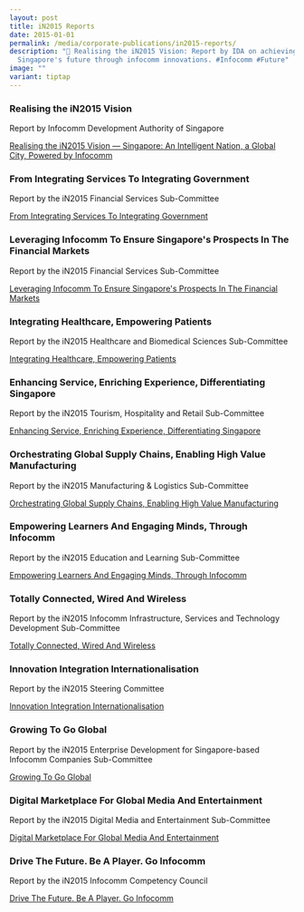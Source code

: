 ```yaml
---
layout: post
title: iN2015 Reports
date: 2015-01-01
permalink: /media/corporate-publications/in2015-reports/
description: "🌟 Realising the iN2015 Vision: Report by IDA on achieving
  Singapore's future through infocomm innovations. #Infocomm #Future"
image: ""
variant: tiptap
---
```

<h3>Realising the iN2015 Vision</h3>
<p>Report by Infocomm Development Authority of Singapore</p>
<p><a href="/files/media/Reports/realising_the_vision_in2015.pdf" rel="noopener noreferrer nofollow" target="_blank">Realising the iN2015 Vision — Singapore: An Intelligent Nation, a Global City, Powered by Infocomm</a>
</p>
<h3>From Integrating Services To Integrating Government</h3>
<p>Report by the iN2015 Financial Services Sub-Committee</p>
<p><a href="/files/media/Reports/From_Integrating_Services_To_Integrating_Government.pdf" rel="noopener noreferrer nofollow" target="_blank">From Integrating Services To Integrating Government</a>
</p>
<h3>Leveraging Infocomm To Ensure Singapore's Prospects In The Financial Markets</h3>
<p>Report by the iN2015 Financial Services Sub-Committee</p>
<p><a href="/files/media/Reports/Leveraging_Infocomm_To_Ensure_Singapore_s_Prospects_In_The_Financial_Markets.pdf" rel="noopener noreferrer nofollow" target="_blank">Leveraging Infocomm To Ensure Singapore's Prospects In The Financial Markets</a>
</p>
<h3>Integrating Healthcare, Empowering Patients</h3>
<p>Report by the iN2015 Healthcare and Biomedical Sciences Sub-Committee</p>
<p><a href="/files/media/Reports/Integrating_Healthcare__Empowering_Patients.pdf" rel="noopener noreferrer nofollow" target="_blank">Integrating Healthcare, Empowering Patients</a>
</p>
<h3>Enhancing Service, Enriching Experience, Differentiating Singapore</h3>
<p>Report by the iN2015 Tourism, Hospitality and Retail Sub-Committee</p>
<p><a href="/files/media/Reports/Enhancing_Service__Enriching_Experience__Differentiating_Singapore.pdf" rel="noopener noreferrer nofollow" target="_blank">Enhancing Service, Enriching Experience, Differentiating Singapore</a>
</p>
<h3>Orchestrating Global Supply Chains, Enabling High Value Manufacturing</h3>
<p>Report by the iN2015 Manufacturing &amp; Logistics Sub-Committee</p>
<p><a href="/files/media/Reports/Orchestrating_Global_Supply_Chains__Enabling_High_Value_Manufacturing.pdf" rel="noopener noreferrer nofollow" target="_blank">Orchestrating Global Supply Chains, Enabling High Value Manufacturing</a>
</p>
<h3>Empowering Learners And Engaging Minds, Through Infocomm</h3>
<p>Report by the iN2015 Education and Learning Sub-Committee</p>
<p><a href="/files/media/Reports/Empowering_Learners_And_Engaging_Minds__Through_Infocomm.pdf" rel="noopener noreferrer nofollow" target="_blank">Empowering Learners And Engaging Minds, Through Infocomm</a>
</p>
<h3>Totally Connected, Wired And Wireless</h3>
<p>Report by the iN2015 Infocomm Infrastructure, Services and Technology
Development Sub-Committee</p>
<p><a href="/files/media/Reports/Totally_Connected__Wired_And_Wireless.pdf" rel="noopener noreferrer nofollow" target="_blank">Totally Connected, Wired And Wireless</a>
</p>
<h3>Innovation Integration Internationalisation</h3>
<p>Report by the iN2015 Steering Committee</p>
<p><a href="/files/media/Reports/Innovation_Integration_Internationalisation.pdf" rel="noopener noreferrer nofollow" target="_blank">Innovation Integration Internationalisation</a>
</p>
<h3>Growing To Go Global</h3>
<p>Report by the iN2015 Enterprise Development for Singapore-based Infocomm
Companies Sub-Committee</p>
<p><a href="/files/media/Reports/Growing_To_Go_Global.pdf" rel="noopener noreferrer nofollow" target="_blank">Growing To Go Global</a>
</p>
<h3>Digital Marketplace For Global Media And Entertainment</h3>
<p>Report by the iN2015 Digital Media and Entertainment Sub-Committee</p>
<p><a href="/files/media/Reports/Digital_Marketplace_For_Global_Media_And_Entertainment.pdf" rel="noopener noreferrer nofollow" target="_blank">Digital Marketplace For Global Media And Entertainment</a>
</p>
<h3>Drive The Future. Be A Player. Go Infocomm</h3>
<p>Report by the iN2015 Infocomm Competency Council</p>
<p><a href="/files/media/Reports/Drive_The_Future__Be_A_Player__Go_Infocomm.pdf" rel="noopener noreferrer nofollow" target="_blank">Drive The Future. Be A Player. Go Infocomm</a>
</p>
<p></p>